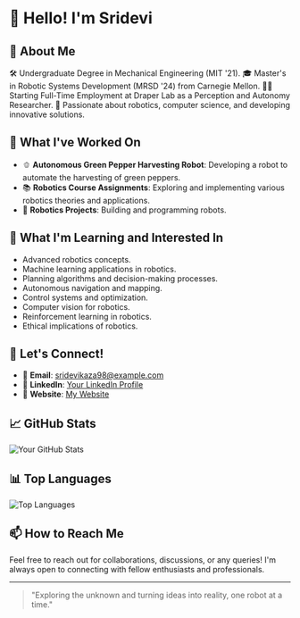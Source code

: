 <!--
### Hi there 👋

**sridevikaza/sridevikaza** is a ✨ _special_ ✨ repository because its `README.md` (this file) appears on your GitHub profile.

Here are some ideas to get you started:

- 🔭 I’m currently working on ...
- 🌱 I’m currently learning ...
- 👯 I’m looking to collaborate on ...
- 🤔 I’m looking for help with ...
- 💬 Ask me about ...
- 📫 How to reach me: sridevikaza98@gmail.com
- 😄 Pronouns: ...
- ⚡ Fun fact: ...
-->

# 👋 Hello! I'm Sridevi

## 🔭 About Me
🛠️ Undergraduate Degree in Mechanical Engineering (MIT '21).
🎓 Master's in Robotic Systems Development (MRSD '24) from Carnegie Mellon.
👩‍💻 Starting Full-Time Employment at Draper Lab as a Perception and Autonomy Researcher.
🧠 Passionate about robotics, computer science, and developing innovative solutions.

## 🔭 What I've Worked On
- 🫑 **Autonomous Green Pepper Harvesting Robot**: Developing a robot to automate the harvesting of green peppers.
- 📚 **Robotics Course Assignments**: Exploring and implementing various robotics theories and applications.
- 🤖 **Robotics Projects**: Building and programming robots.

## 🌱 What I'm Learning and Interested In
- Advanced robotics concepts.
- Machine learning applications in robotics.
- Planning algorithms and decision-making processes.
- Autonomous navigation and mapping.
- Control systems and optimization.
- Computer vision for robotics.
- Reinforcement learning in robotics.
- Ethical implications of robotics.

## 💬 Let's Connect!
- 📧 **Email**: [sridevikaza98@example.com](mailto:sridevikaza98@gmail.com)
- 💼 **LinkedIn**: [Your LinkedIn Profile](https://www.linkedin.com/in/sridevi-kaza/)
- 📝 **Website**: [My Website](https://sridevikaza.com)

## 📈 GitHub Stats
![Your GitHub Stats](https://github-readme-stats.vercel.app/api?username=sridevikaza&show_icons=true&theme=radical)

## 📊 Top Languages
![Top Languages](https://github-readme-stats.vercel.app/api/top-langs/?username=sridevikaza&layout=compact&theme=radical)

## 📫 How to Reach Me
Feel free to reach out for collaborations, discussions, or any queries! I'm always open to connecting with fellow enthusiasts and professionals.

---

> "Exploring the unknown and turning ideas into reality, one robot at a time."

